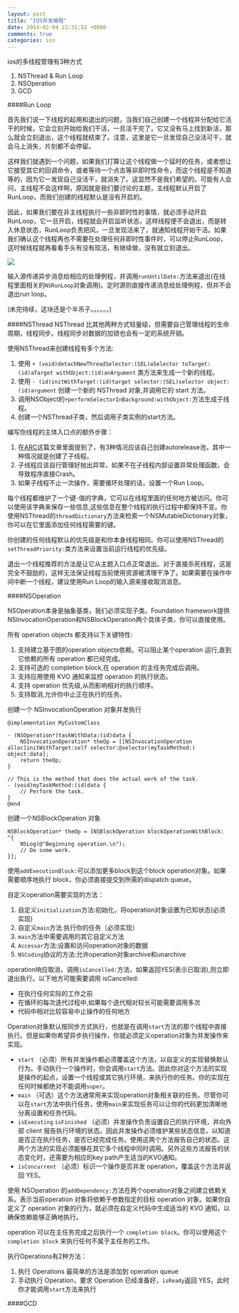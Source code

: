 ```yaml
---
layout: post
title: "IOS并发编程"
date: 2014-02-04 22:31:52 +0800
comments: true
categories: ios
---
```

ios的多线程管理有3种方式

1. NSThread & Run Loop
2. NSOperation
3. GCD

####Run Loop

首先我们说一下线程的起用和退出的问题，当我们自己创建一个线程并分配给它活干的时候，它会立刻开始给我们干活，一旦活干完了，它又没有马上找到新活，那么就会立刻退出，这个线程就结束了。注意，这里是它一旦发现自己没活可干，就会马上消失，片刻都不会停留。

这样我们就遇到一个问题，如果我们打算让这个线程做一个延时的任务，或者想让它接受其它的回调命令，或者等待一个点击等非即时性命令，而这个线程是不知道等的，因为它一发现自己没活干，就消失了。这显然不是我们希望的。可能有人会问，主线程不会这样啊，原因就是我们要讨论的主题，主线程默认开启了RunLoop，而我们创建的线程默认是没有开启的。

因此，如果我们要在非主线程执行一些非即时性的事情，就必须手动开启RunLoop，它一旦开启，线程就会开启监听状态，这样线程便不会退出，而是转入休息状态，RunLoop负责把风，一旦发现活来了，就通知线程开始干活。如果我们确认这个线程再也不需要在处理任何非即时性事件时，可以停止RunLoop，这时候线程就再看看手头有没有现活，有继续做，没有就立刻退出。

![](https://developer.apple.com/library/ios/documentation/Cocoa/Conceptual/Multithreading/Art/runloop.jpg)

输入源传递异步消息给相应的处理例程，并调用`runUntilDate:`方法来退出(在线程里面相关的`NSRunLoop`对象调用)。定时源则直接传递消息给处理例程，但并不会退出run loop。

(未完待续，这块还是个半吊子。。。。。。)

####NSThread
NSThread 比其他两种方式轻量级，但需要自己管理线程的生命周期，线程同步。线程同步对数据的加锁也会有一定的系统开销。

使用NSThread来创建线程有多个方法:

1. 使用 `+ (void)detachNewThreadSelector:(SEL)aSelector toTarget:(id)aTarget withObject:(id)anArgument` 类方法来生成一个新的线程。
2. 使用 `- (id)initWithTarget:(id)target selector:(SEL)selector object:(id)argument` 创建一个新的 NSThread 对象,并调用它的 start 方法。
3. 调用NSObject的`+performSelectorInBackground:withObject:`方法生成子线程。
4. 创建一个NSThread子类，然后调用子类实例的start方法。


编写你线程的主体入口点的额外步骤：

1. 在[ARC](http://yechunxiao19.github.io/blog/2014/02/04/arc/)这篇文章里面提到了，有3种情况应该自己创建autorelease池，其中一种情况就是创建了子线程。 
2. 子线程应该自行管理好抛出异常，如果不在子线程内部设置异常处理函数，会导致程序直接Crash。
3. 如果子线程不止一次操作，需要循环处理的话，设置一个Run Loop。  

每个线程都维护了一个键-值的字典，它可以在线程里面的任何地方被访问。你可以使用该字典来保存一些信息,这些信息在整个线程的执行过程中都保持不变。你使用NSThread的`threadDictionary`方法来检索一个NSMutableDictionary对象，你可以在它里面添加任何线程需要的键。

你创建的任何线程默认的优先级是和你本身线程相同。你可以使用NSThread的 `setThreadPriority:`类方法来设置当前运行线程的优先级。

退出一个线程推荐的方法是让它从主题入口点正常退出。对于直接杀死线程，这是完全不鼓励的，这样无法保证线程当前使用资源被清理干净了。如果需要在操作中间中断一个线程，建议使用Run Loop的输入源来接收取消消息。

####NSOperation

NSOperation本身是抽象基类，我们必须实现子类。Foundation framework提供NSInvocationOperation和NSBlockOperation两个具体子类，你可以直接使用。

所有 operation objects 都支持以下关键特性:

1. 支持建立基于图的operation objects依赖。可以阻止某个operation 运行,直到它依赖的所有 operation 都已经完成。
2. 支持可选的 completion block,在 operation 的主任务完成后调用。
3. 支持应用使用 KVO 通知来监控 operation 的执行状态。
4. 支持 operation 优先级,从而影响相对的执行顺序。
5. 支持取消,允许你中止正在执行的任务。

创建一个 NSInvocationOperation 对象并发执行

	@implementation MyCustomClass
	
	- (NSOperation*)taskWithData:(id)data {
    	NSInvocationOperation* theOp = [[NSInvocationOperation alloc]initWithTarget:self selector:@selector(myTaskMethod:) object:data];
    	return theOp;
    }
  
	// This is the method that does the actual work of the task.
	- (void)myTaskMethod:(id)data {
    	// Perform the task.
	}
	@end

创建一个NSBlockOperation 对象

	NSBlockOperation* theOp = [NSBlockOperation blockOperationWithBlock: ^{
      	NSLog(@"Beginning operation.\n");
      	// Do some work.
    }];
    
使用`addExecutionBlock:`可以添加更多block到这个block operation对象。如果需要顺序地执行 block，你必须直接提交到所需的dispatch queue。

自定义operation需要实现的方法：

1. 自定义`initialization`方法:初始化，将operation对象设置为已知状态(必须实现)
2. 自定义`main`方法:执行你的任务（必须实现）
3. `main`方法中需要调用的其它自定义方法
4. `Accessor`方法:设置和访问operation对象的数据
5. `NSCoding`协议的方法:允许operation对象archive和unarchive


operation响应取消，调用`isCancelled:`方法，如果返回YES(表示已取消),则立即退出执行。以下地方可能需要调用 isCancelled:

* 在执行任何实际的工作之前
* 在循环的每次迭代过程中,如果每个迭代相对较长可能需要调用多次
* 代码中相对比较容易中止操作的任何地方

Operation对象默认按同步方式执行，也就是在调用`start`方法的那个线程中直接执行。但是如果你希望异步执行操作，你就必须定义operation对象为并发操作来实现。

* `start` （必须）所有并发操作都必须覆盖这个方法，以自定义的实现替换默认行为。手动执行一个操作时，你会调用`start`方法。因此你对这个方法的实现是操作的起点，设置一个线程或其它执行环境，来执行你的任务。你的实现在任何时候都绝对不能调用`super`。
* `main` （可选）这个方法通常用来实现operation对象相关联的任务。尽管你可以在`start`方法中执行任务，使用`main`来实现任务可以让你的代码更加清晰地分离设置和任务代码。
* `isExecuting` `isFinished` （必须）并发操作负责设置自己的执行环境，并向外部 client 报告执行环境的状态。因此并发操作必须维护某些状态信息，以知道是否正在执行任务，是否已经完成任务。使用这两个方法报告自己的状态。这两个方法的实现必须能够在其它多个线程中同时调用。另外这些方法报告的状态变化时，还需要为相应的key path产生适当的KVO通知。
* `isConcurrent` （必须）标识一个操作是否并发 operation，覆盖这个方法并返回 YES。

使用 NSOperation 的`addDependency:`方法在两个operation对象之间建立依赖关系。表示当前operation 对象将依赖于参数指定的目标 operation 对象。如果你自定义了 operation 对象的行为，就必须在自定义代码中生成适当的 KVO 通知，以确保依赖能够正确地执行。

operation 可以在主任务完成之后执行一个 `completion block`。你可以使用这个 `completion block` 来执行任何不属于主任务的工作。

执行Operations有2种方法：

1. 执行 Operations 最简单的方法是添加到 operation queue
2. 手动执行 Operation，要求 Operation 已经准备好，`isReady`返回 YES，此时你才能调用`start`方法来执行

####GCD




